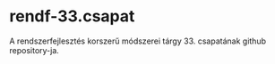 # rendf-33.csapat
A rendszerfejlesztés korszerű módszerei tárgy 33. csapatának github repository-ja.
